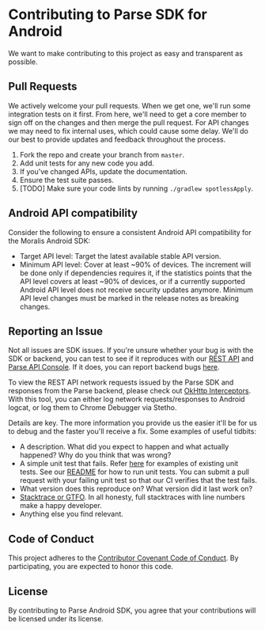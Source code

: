 # Contributing to Parse SDK for Android
We want to make contributing to this project as easy and transparent as possible.

## Pull Requests
We actively welcome your pull requests. When we get one, we'll run some integration tests on it first. From here, we'll need to get a core member to sign off on the changes and then merge the pull request. For API changes we may need to fix internal uses, which could cause some delay. We'll do our best to provide updates and feedback throughout the process.

1. Fork the repo and create your branch from `master`.
4. Add unit tests for any new code you add.
3. If you've changed APIs, update the documentation.
4. Ensure the test suite passes.
5. [TODO] Make sure your code lints by running `./gradlew spotlessApply`.

## Android API compatibility

Consider the following to ensure a consistent Android API compatibility for the Moralis Android SDK:
- Target API level: Target the latest available stable API version.
- Minimum API level: Cover at least ~90% of devices. The increment will be done only if dependencies requires it, if the statistics points that the API level covers at least ~90% of devices, or if a currently supported Android API level does not receive security updates anymore. Minimum API level changes must be marked in the release notes as breaking changes.

## Reporting an Issue
Not all issues are SDK issues. If you're unsure whether your bug is with the SDK or backend, you can test to see if it reproduces with our [REST API][rest-api] and [Parse API Console][parse-api-console]. If it does, you can report backend bugs [here][bug-reports].

To view the REST API network requests issued by the Parse SDK and responses from the Parse backend, please check out [OkHttp Interceptors][network-debugging-tool].  With this tool, you can either log network requests/responses to Android logcat, or log them to Chrome Debugger via Stetho.

Details are key. The more information you provide us the easier it'll be for us to debug and the faster you'll receive a fix. Some examples of useful tidbits:

* A description. What did you expect to happen and what actually happened? Why do you think that was wrong?
* A simple unit test that fails. Refer [here][tests-dir] for examples of existing unit tests. See our [README](README.md#usage) for how to run unit tests. You can submit a pull request with your failing unit test so that our CI verifies that the test fails.
* What version does this reproduce on? What version did it last work on?
* [Stacktrace or GTFO][stacktrace-or-gtfo]. In all honesty, full stacktraces with line numbers make a happy developer.
* Anything else you find relevant.

## Code of Conduct
This project adheres to the [Contributor Covenant Code of Conduct](https://github.com/parse-community/parse-server/blob/master/CODE_OF_CONDUCT.md). By participating, you are expected to honor this code.

## License
By contributing to Parse Android SDK, you agree that your contributions will be licensed under its license.

[stack-overflow]: http://stackoverflow.com/tags/parse.com
[bug-reports]: https://github.com/parse-community/parse-server
[rest-api]: http://docs.parseplatform.org/rest/guide/
[network-debugging-tool]: https://github.com/square/okhttp/wiki/Interceptors
[parse-api-console]: http://blog.parseplatform.org/announcements/introducing-the-parse-api-console/
[stacktrace-or-gtfo]: http://i.imgur.com/jacoj.jpg
[tests-dir]: /parse/src/test/java/com/parse
